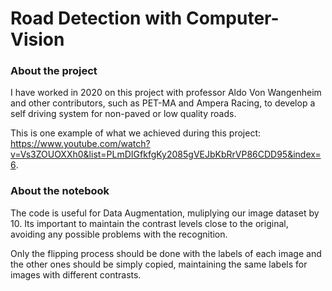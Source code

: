 # Road Detection with Computer-Vision

### About the project

I have worked in 2020 on this project with professor Aldo Von Wangenheim and other contributors, such as PET-MA and Ampera Racing, to develop a self driving system for non-paved or low quality roads. 

This is one example of what we achieved during this project: https://www.youtube.com/watch?v=Vs3ZOUOXXh0&list=PLmDIGfkfgKy2085gVEJbKbRrVP86CDD95&index=6.

### About the notebook

The code is useful for Data Augmentation, muliplying our image dataset by 10. Its important to maintain the contrast levels close to the original, avoiding any possible problems with the recognition.

Only the flipping process should be done with the labels of each image and the other ones should be simply copied, maintaining the same labels for images with different contrasts.
